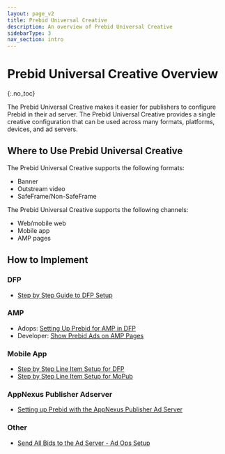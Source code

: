 ```yaml
---
layout: page_v2
title: Prebid Universal Creative
description: An overview of Prebid Universal Creative
sidebarType: 3
nav_section: intro
---
```


<div class="bs-docs-section" markdown="1">

# Prebid Universal Creative Overview
{:.no_toc}

The Prebid Universal Creative makes it easier for publishers to configure Prebid in their ad server. The Prebid Universal Creative provides a single creative configuration that can be used across many formats, platforms, devices, and ad servers.

## Where to Use Prebid Universal Creative

The Prebid Universal Creative supports the following formats:

- Banner
- Outstream video
- SafeFrame/Non-SafeFrame

The Prebid Universal Creative supports the following channels:

- Web/mobile web
- Mobile app
- AMP pages

## How to Implement

### DFP

- [Step by Step Guide to DFP Setup]({{site.baseurl}}/adops/step-by-step.html)

### AMP

- Adops: [Setting Up Prebid for AMP in DFP]({{site.baseurl}}/adops/setting-up-prebid-for-amp-in-dfp.html)
- Developer: [Show Prebid Ads on AMP Pages]({{site.baseurl}}/dev-docs/show-prebid-ads-on-amp-pages.html)

### Mobile App

- [Step by Step Line Item Setup for DFP]({{site.baseurl}}/prebid-mobile/adops-line-item-setup-dfp.html)
- [Step by Step Line Item Setup for MoPub]({{site.baseurl}}/prebid-mobile/adops-line-item-setup-mopub.html)

### AppNexus Publisher Adserver

- [Setting up Prebid with the AppNexus Publisher Ad Server]({{site.baseurl}}/adops/setting-up-prebid-with-the-appnexus-ad-server.html)

### Other
- [Send All Bids to the Ad Server - Ad Ops Setup]({{site.baseurl}}/adops/send-all-bids-adops.html)
